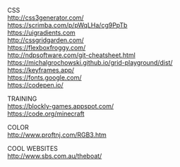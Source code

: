 CSS  
http://css3generator.com/  
https://scrimba.com/p/pWqLHa/cg9PpTb  
https://uigradients.com  
http://cssgridgarden.com/  
https://flexboxfroggy.com/  
http://ndpsoftware.com/git-cheatsheet.html  
https://michalgrochowski.github.io/grid-playground/dist/  
https://keyframes.app/  
https://fonts.google.com/   
https://codepen.io/

TRAINING  
https://blockly-games.appspot.com/  
https://code.org/minecraft  


COLOR  
http://www.proftnj.com/RGB3.htm  

COOL WEBSITES  
http://www.sbs.com.au/theboat/

